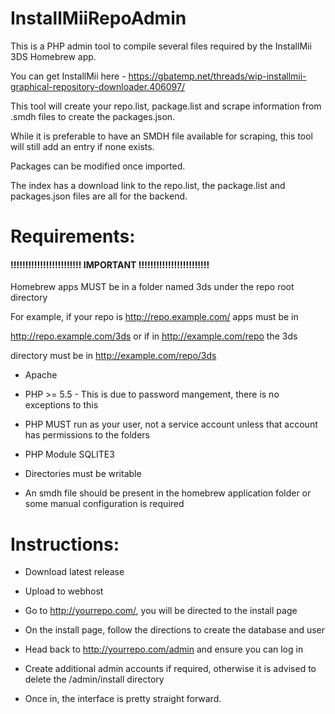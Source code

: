 # InstallMiiRepoAdmin

This is a PHP admin tool to compile several files required by the InstallMii 3DS Homebrew app.

You can get InstallMii here - https://gbatemp.net/threads/wip-installmii-graphical-repository-downloader.406097/

This tool will create your repo.list, package.list and scrape information from .smdh files to create the packages.json.

While it is preferable to have an SMDH file available for scraping, this tool will still add an entry if none exists.

Packages can be modified once imported.

The index has a download link to the repo.list, the package.list and packages.json files are all for the backend.

# Requirements:

#### !!!!!!!!!!!!!!!!!!!!!!!! IMPORTANT !!!!!!!!!!!!!!!!!!!!!!!!
Homebrew apps MUST be in a folder named 3ds under the repo root directory

For example, if your repo is http://repo.example.com/ apps must be in

http://repo.example.com/3ds or if in http://example.com/repo the 3ds

directory must be in http://example.com/repo/3ds

- Apache

- PHP >= 5.5 - This is due to password mangement, there is no exceptions to this

- PHP MUST run as your user, not a service account unless that account has permissions to the folders

- PHP Module SQLITE3 

- Directories must be writable

- An smdh file should be present in the homebrew application folder or some manual configuration is required

# Instructions:

- Download latest release

- Upload to webhost

- Go to http://yourrepo.com/, you will be directed to the install page

- On the install page, follow the directions to create the database and user

- Head back to http://yourrepo.com/admin and ensure you can log in

- Create additional admin accounts if required, otherwise it is advised to delete the /admin/install directory

- Once in, the interface is pretty straight forward.



